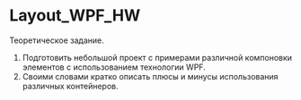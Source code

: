 # Layout_WPF_HW

Теоретическое задание.
001. Подготовить небольшой проект с примерами различной компоновки элементов с использованием технологии WPF.
002. Своими словами кратко описать плюсы и минусы использования различных контейнеров.
